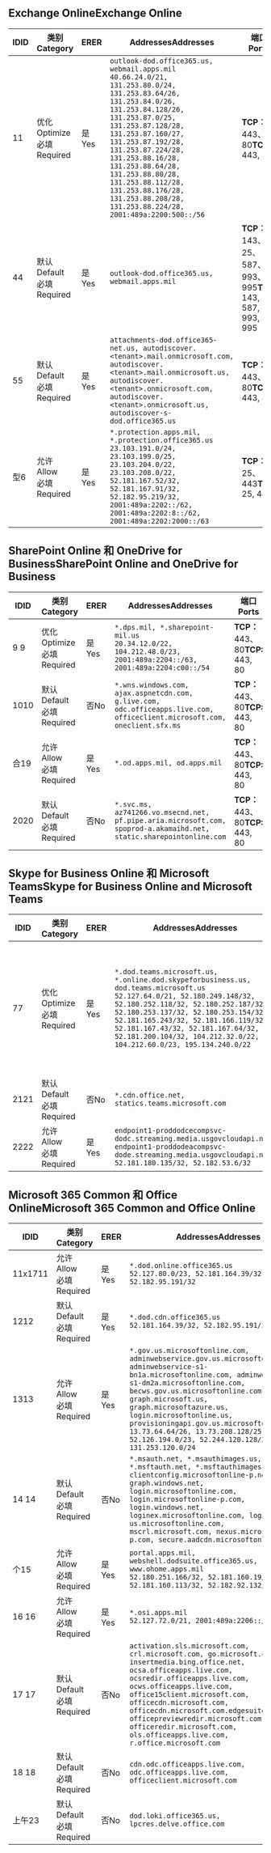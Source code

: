<!--THIS FILE IS AUTOMATICALLY GENERATED. MANUAL CHANGES WILL BE OVERWRITTEN.-->
<!--Please contact the Office 365 Endpoints team with any questions.-->
<!--USGovDoD endpoints version 2019112700-->
<!--File generated 2019-11-27 11:00:08.0914-->

## <a name="exchange-online"></a><span data-ttu-id="9557a-101">Exchange Online</span><span class="sxs-lookup"><span data-stu-id="9557a-101">Exchange Online</span></span>

<span data-ttu-id="9557a-102">ID</span><span class="sxs-lookup"><span data-stu-id="9557a-102">ID</span></span> | <span data-ttu-id="9557a-103">类别</span><span class="sxs-lookup"><span data-stu-id="9557a-103">Category</span></span> | <span data-ttu-id="9557a-104">ER</span><span class="sxs-lookup"><span data-stu-id="9557a-104">ER</span></span> | <span data-ttu-id="9557a-105">Addresses</span><span class="sxs-lookup"><span data-stu-id="9557a-105">Addresses</span></span> | <span data-ttu-id="9557a-106">端口</span><span class="sxs-lookup"><span data-stu-id="9557a-106">Ports</span></span>
-- | -------------------- | --- | ---------------------------------------------------------------------------------------------------------------------------------------------------------------------------------------------------------------------------------------------------------------------------------------------------------------------------------------------------------------------------------------------- | -------------------------------
<span data-ttu-id="9557a-107">1</span><span class="sxs-lookup"><span data-stu-id="9557a-107">1</span></span> | <span data-ttu-id="9557a-108">优化</span><span class="sxs-lookup"><span data-stu-id="9557a-108">Optimize</span></span><BR><span data-ttu-id="9557a-109">必填</span><span class="sxs-lookup"><span data-stu-id="9557a-109">Required</span></span> | <span data-ttu-id="9557a-110">是</span><span class="sxs-lookup"><span data-stu-id="9557a-110">Yes</span></span> | `outlook-dod.office365.us, webmail.apps.mil`<BR>`40.66.24.0/21, 131.253.80.0/24, 131.253.83.64/26, 131.253.84.0/26, 131.253.84.128/26, 131.253.87.0/25, 131.253.87.128/28, 131.253.87.160/27, 131.253.87.192/28, 131.253.87.224/28, 131.253.88.16/28, 131.253.88.64/28, 131.253.88.80/28, 131.253.88.112/28, 131.253.88.176/28, 131.253.88.208/28, 131.253.88.224/28, 2001:489a:2200:500::/56` | <span data-ttu-id="9557a-111">**TCP：** 443、80</span><span class="sxs-lookup"><span data-stu-id="9557a-111">**TCP:** 443, 80</span></span>
<span data-ttu-id="9557a-112">4</span><span class="sxs-lookup"><span data-stu-id="9557a-112">4</span></span> | <span data-ttu-id="9557a-113">默认</span><span class="sxs-lookup"><span data-stu-id="9557a-113">Default</span></span><BR><span data-ttu-id="9557a-114">必填</span><span class="sxs-lookup"><span data-stu-id="9557a-114">Required</span></span> | <span data-ttu-id="9557a-115">是</span><span class="sxs-lookup"><span data-stu-id="9557a-115">Yes</span></span> | `outlook-dod.office365.us, webmail.apps.mil` | <span data-ttu-id="9557a-116">**TCP：** 143、25、587、993、995</span><span class="sxs-lookup"><span data-stu-id="9557a-116">**TCP:** 143, 25, 587, 993, 995</span></span>
<span data-ttu-id="9557a-117">5</span><span class="sxs-lookup"><span data-stu-id="9557a-117">5</span></span> | <span data-ttu-id="9557a-118">默认</span><span class="sxs-lookup"><span data-stu-id="9557a-118">Default</span></span><BR><span data-ttu-id="9557a-119">必填</span><span class="sxs-lookup"><span data-stu-id="9557a-119">Required</span></span> | <span data-ttu-id="9557a-120">是</span><span class="sxs-lookup"><span data-stu-id="9557a-120">Yes</span></span> | `attachments-dod.office365-net.us, autodiscover.<tenant>.mail.onmicrosoft.com, autodiscover.<tenant>.mail.onmicrosoft.us, autodiscover.<tenant>.onmicrosoft.com, autodiscover.<tenant>.onmicrosoft.us, autodiscover-s-dod.office365.us` | <span data-ttu-id="9557a-121">**TCP：** 443、80</span><span class="sxs-lookup"><span data-stu-id="9557a-121">**TCP:** 443, 80</span></span>
<span data-ttu-id="9557a-122">型</span><span class="sxs-lookup"><span data-stu-id="9557a-122">6</span></span> | <span data-ttu-id="9557a-123">允许</span><span class="sxs-lookup"><span data-stu-id="9557a-123">Allow</span></span><BR><span data-ttu-id="9557a-124">必填</span><span class="sxs-lookup"><span data-stu-id="9557a-124">Required</span></span> | <span data-ttu-id="9557a-125">是</span><span class="sxs-lookup"><span data-stu-id="9557a-125">Yes</span></span> | `*.protection.apps.mil, *.protection.office365.us`<BR>`23.103.191.0/24, 23.103.199.0/25, 23.103.204.0/22, 23.103.208.0/22, 52.181.167.52/32, 52.181.167.91/32, 52.182.95.219/32, 2001:489a:2202::/62, 2001:489a:2202:8::/62, 2001:489a:2202:2000::/63` | <span data-ttu-id="9557a-126">**TCP：** 25、443</span><span class="sxs-lookup"><span data-stu-id="9557a-126">**TCP:** 25, 443</span></span>

## <a name="sharepoint-online-and-onedrive-for-business"></a><span data-ttu-id="9557a-127">SharePoint Online 和 OneDrive for Business</span><span class="sxs-lookup"><span data-stu-id="9557a-127">SharePoint Online and OneDrive for Business</span></span>

<span data-ttu-id="9557a-128">ID</span><span class="sxs-lookup"><span data-stu-id="9557a-128">ID</span></span> | <span data-ttu-id="9557a-129">类别</span><span class="sxs-lookup"><span data-stu-id="9557a-129">Category</span></span> | <span data-ttu-id="9557a-130">ER</span><span class="sxs-lookup"><span data-stu-id="9557a-130">ER</span></span> | <span data-ttu-id="9557a-131">Addresses</span><span class="sxs-lookup"><span data-stu-id="9557a-131">Addresses</span></span> | <span data-ttu-id="9557a-132">端口</span><span class="sxs-lookup"><span data-stu-id="9557a-132">Ports</span></span>
-- | -------------------- | --- | -------------------------------------------------------------------------------------------------------------------------- | ----------------
<span data-ttu-id="9557a-133">9 </span><span class="sxs-lookup"><span data-stu-id="9557a-133">9</span></span> | <span data-ttu-id="9557a-134">优化</span><span class="sxs-lookup"><span data-stu-id="9557a-134">Optimize</span></span><BR><span data-ttu-id="9557a-135">必填</span><span class="sxs-lookup"><span data-stu-id="9557a-135">Required</span></span> | <span data-ttu-id="9557a-136">是</span><span class="sxs-lookup"><span data-stu-id="9557a-136">Yes</span></span> | `*.dps.mil, *.sharepoint-mil.us`<BR>`20.34.12.0/22, 104.212.48.0/23, 2001:489a:2204::/63, 2001:489a:2204:c00::/54` | <span data-ttu-id="9557a-137">**TCP：** 443、80</span><span class="sxs-lookup"><span data-stu-id="9557a-137">**TCP:** 443, 80</span></span>
<span data-ttu-id="9557a-138">10</span><span class="sxs-lookup"><span data-stu-id="9557a-138">10</span></span> | <span data-ttu-id="9557a-139">默认</span><span class="sxs-lookup"><span data-stu-id="9557a-139">Default</span></span><BR><span data-ttu-id="9557a-140">必填</span><span class="sxs-lookup"><span data-stu-id="9557a-140">Required</span></span> | <span data-ttu-id="9557a-141">否</span><span class="sxs-lookup"><span data-stu-id="9557a-141">No</span></span> | `*.wns.windows.com, ajax.aspnetcdn.com, g.live.com, odc.officeapps.live.com, officeclient.microsoft.com, oneclient.sfx.ms` | <span data-ttu-id="9557a-142">**TCP：** 443、80</span><span class="sxs-lookup"><span data-stu-id="9557a-142">**TCP:** 443, 80</span></span>
<span data-ttu-id="9557a-143">合</span><span class="sxs-lookup"><span data-stu-id="9557a-143">19</span></span> | <span data-ttu-id="9557a-144">允许</span><span class="sxs-lookup"><span data-stu-id="9557a-144">Allow</span></span><BR><span data-ttu-id="9557a-145">必填</span><span class="sxs-lookup"><span data-stu-id="9557a-145">Required</span></span> | <span data-ttu-id="9557a-146">是</span><span class="sxs-lookup"><span data-stu-id="9557a-146">Yes</span></span> | `*.od.apps.mil, od.apps.mil` | <span data-ttu-id="9557a-147">**TCP：** 443、80</span><span class="sxs-lookup"><span data-stu-id="9557a-147">**TCP:** 443, 80</span></span>
<span data-ttu-id="9557a-148">20</span><span class="sxs-lookup"><span data-stu-id="9557a-148">20</span></span> | <span data-ttu-id="9557a-149">默认</span><span class="sxs-lookup"><span data-stu-id="9557a-149">Default</span></span><BR><span data-ttu-id="9557a-150">必填</span><span class="sxs-lookup"><span data-stu-id="9557a-150">Required</span></span> | <span data-ttu-id="9557a-151">否</span><span class="sxs-lookup"><span data-stu-id="9557a-151">No</span></span> | `*.svc.ms, az741266.vo.msecnd.net, pf.pipe.aria.microsoft.com, spoprod-a.akamaihd.net, static.sharepointonline.com` | <span data-ttu-id="9557a-152">**TCP：** 443、80</span><span class="sxs-lookup"><span data-stu-id="9557a-152">**TCP:** 443, 80</span></span>

## <a name="skype-for-business-online-and-microsoft-teams"></a><span data-ttu-id="9557a-153">Skype for Business Online 和 Microsoft Teams</span><span class="sxs-lookup"><span data-stu-id="9557a-153">Skype for Business Online and Microsoft Teams</span></span>

<span data-ttu-id="9557a-154">ID</span><span class="sxs-lookup"><span data-stu-id="9557a-154">ID</span></span> | <span data-ttu-id="9557a-155">类别</span><span class="sxs-lookup"><span data-stu-id="9557a-155">Category</span></span> | <span data-ttu-id="9557a-156">ER</span><span class="sxs-lookup"><span data-stu-id="9557a-156">ER</span></span> | <span data-ttu-id="9557a-157">Addresses</span><span class="sxs-lookup"><span data-stu-id="9557a-157">Addresses</span></span> | <span data-ttu-id="9557a-158">端口</span><span class="sxs-lookup"><span data-stu-id="9557a-158">Ports</span></span>
-- | -------------------- | --- | -------------------------------------------------------------------------------------------------------------------------------------------------------------------------------------------------------------------------------------------------------------------------------------------------------------------------------------------------------- | -----------------------------------------------
<span data-ttu-id="9557a-159">7</span><span class="sxs-lookup"><span data-stu-id="9557a-159">7</span></span> | <span data-ttu-id="9557a-160">优化</span><span class="sxs-lookup"><span data-stu-id="9557a-160">Optimize</span></span><BR><span data-ttu-id="9557a-161">必填</span><span class="sxs-lookup"><span data-stu-id="9557a-161">Required</span></span> | <span data-ttu-id="9557a-162">是</span><span class="sxs-lookup"><span data-stu-id="9557a-162">Yes</span></span> | `*.dod.teams.microsoft.us, *.online.dod.skypeforbusiness.us, dod.teams.microsoft.us`<BR>`52.127.64.0/21, 52.180.249.148/32, 52.180.252.118/32, 52.180.252.187/32, 52.180.253.137/32, 52.180.253.154/32, 52.181.165.243/32, 52.181.166.119/32, 52.181.167.43/32, 52.181.167.64/32, 52.181.200.104/32, 104.212.32.0/22, 104.212.60.0/23, 195.134.240.0/22` | <span data-ttu-id="9557a-163">**TCP：** 443</span><span class="sxs-lookup"><span data-stu-id="9557a-163">**TCP:** 443</span></span><BR><span data-ttu-id="9557a-164">**UDP：** 3478、3479、3480、3481</span><span class="sxs-lookup"><span data-stu-id="9557a-164">**UDP:** 3478, 3479, 3480, 3481</span></span>
<span data-ttu-id="9557a-165"> 21</span><span class="sxs-lookup"><span data-stu-id="9557a-165">21</span></span> | <span data-ttu-id="9557a-166">默认</span><span class="sxs-lookup"><span data-stu-id="9557a-166">Default</span></span><BR><span data-ttu-id="9557a-167">必填</span><span class="sxs-lookup"><span data-stu-id="9557a-167">Required</span></span> | <span data-ttu-id="9557a-168">否</span><span class="sxs-lookup"><span data-stu-id="9557a-168">No</span></span> | `*.cdn.office.net, statics.teams.microsoft.com` | <span data-ttu-id="9557a-169">**TCP：** 443</span><span class="sxs-lookup"><span data-stu-id="9557a-169">**TCP:** 443</span></span>
<span data-ttu-id="9557a-170">22</span><span class="sxs-lookup"><span data-stu-id="9557a-170">22</span></span> | <span data-ttu-id="9557a-171">允许</span><span class="sxs-lookup"><span data-stu-id="9557a-171">Allow</span></span><BR><span data-ttu-id="9557a-172">必填</span><span class="sxs-lookup"><span data-stu-id="9557a-172">Required</span></span> | <span data-ttu-id="9557a-173">是</span><span class="sxs-lookup"><span data-stu-id="9557a-173">Yes</span></span> | `endpoint1-proddodcecompsvc-dodc.streaming.media.usgovcloudapi.net, endpoint1-proddodeacompsvc-dode.streaming.media.usgovcloudapi.net`<BR>`52.181.180.135/32, 52.182.53.6/32` | <span data-ttu-id="9557a-174">**TCP：** 443</span><span class="sxs-lookup"><span data-stu-id="9557a-174">**TCP:** 443</span></span>

## <a name="microsoft-365-common-and-office-online"></a><span data-ttu-id="9557a-175">Microsoft 365 Common 和 Office Online</span><span class="sxs-lookup"><span data-stu-id="9557a-175">Microsoft 365 Common and Office Online</span></span>

<span data-ttu-id="9557a-176">ID</span><span class="sxs-lookup"><span data-stu-id="9557a-176">ID</span></span> | <span data-ttu-id="9557a-177">类别</span><span class="sxs-lookup"><span data-stu-id="9557a-177">Category</span></span> | <span data-ttu-id="9557a-178">ER</span><span class="sxs-lookup"><span data-stu-id="9557a-178">ER</span></span> | <span data-ttu-id="9557a-179">Addresses</span><span class="sxs-lookup"><span data-stu-id="9557a-179">Addresses</span></span> | <span data-ttu-id="9557a-180">端口</span><span class="sxs-lookup"><span data-stu-id="9557a-180">Ports</span></span>
-- | ------------------- | --- | ------------------------------------------------------------------------------------------------------------------------------------------------------------------------------------------------------------------------------------------------------------------------------------------------------------------------------------------------------------------------------------------------------------------------- | ----------------
<span data-ttu-id="9557a-181">11x17</span><span class="sxs-lookup"><span data-stu-id="9557a-181">11</span></span> | <span data-ttu-id="9557a-182">允许</span><span class="sxs-lookup"><span data-stu-id="9557a-182">Allow</span></span><BR><span data-ttu-id="9557a-183">必填</span><span class="sxs-lookup"><span data-stu-id="9557a-183">Required</span></span> | <span data-ttu-id="9557a-184">是</span><span class="sxs-lookup"><span data-stu-id="9557a-184">Yes</span></span> | `*.dod.online.office365.us`<BR>`52.127.80.0/23, 52.181.164.39/32, 52.182.95.191/32` | <span data-ttu-id="9557a-185">**TCP：** 443</span><span class="sxs-lookup"><span data-stu-id="9557a-185">**TCP:** 443</span></span>
<span data-ttu-id="9557a-186">12</span><span class="sxs-lookup"><span data-stu-id="9557a-186">12</span></span> | <span data-ttu-id="9557a-187">默认</span><span class="sxs-lookup"><span data-stu-id="9557a-187">Default</span></span><BR><span data-ttu-id="9557a-188">必填</span><span class="sxs-lookup"><span data-stu-id="9557a-188">Required</span></span> | <span data-ttu-id="9557a-189">是</span><span class="sxs-lookup"><span data-stu-id="9557a-189">Yes</span></span> | `*.dod.cdn.office365.us`<BR>`52.181.164.39/32, 52.182.95.191/32` | <span data-ttu-id="9557a-190">**TCP：** 443</span><span class="sxs-lookup"><span data-stu-id="9557a-190">**TCP:** 443</span></span>
<span data-ttu-id="9557a-191">13</span><span class="sxs-lookup"><span data-stu-id="9557a-191">13</span></span> | <span data-ttu-id="9557a-192">允许</span><span class="sxs-lookup"><span data-stu-id="9557a-192">Allow</span></span><BR><span data-ttu-id="9557a-193">必填</span><span class="sxs-lookup"><span data-stu-id="9557a-193">Required</span></span> | <span data-ttu-id="9557a-194">是</span><span class="sxs-lookup"><span data-stu-id="9557a-194">Yes</span></span> | `*.gov.us.microsoftonline.com, adminwebservice.gov.us.microsoftonline.com, adminwebservice-s1-bn1a.microsoftonline.com, adminwebservice-s1-dm2a.microsoftonline.com, becws.gov.us.microsoftonline.com, dod-graph.microsoft.us, graph.microsoftazure.us, login.microsoftonline.us, provisioningapi.gov.us.microsoftonline.com`<BR>`13.73.64.64/26, 13.73.208.128/25, 52.126.194.0/23, 52.244.120.128/25, 131.253.120.0/24` | <span data-ttu-id="9557a-195">**TCP：** 443</span><span class="sxs-lookup"><span data-stu-id="9557a-195">**TCP:** 443</span></span>
<span data-ttu-id="9557a-196">14 </span><span class="sxs-lookup"><span data-stu-id="9557a-196">14</span></span> | <span data-ttu-id="9557a-197">默认</span><span class="sxs-lookup"><span data-stu-id="9557a-197">Default</span></span><BR><span data-ttu-id="9557a-198">必填</span><span class="sxs-lookup"><span data-stu-id="9557a-198">Required</span></span> | <span data-ttu-id="9557a-199">否</span><span class="sxs-lookup"><span data-stu-id="9557a-199">No</span></span> | `*.msauth.net, *.msauthimages.us, *.msftauth.net, *.msftauthimages.us, clientconfig.microsoftonline-p.net, graph.windows.net, login.microsoftonline.com, login.microsoftonline-p.com, login.windows.net, loginex.microsoftonline.com, login-us.microsoftonline.com, mscrl.microsoft.com, nexus.microsoftonline-p.com, secure.aadcdn.microsoftonline-p.com` | <span data-ttu-id="9557a-200">**TCP：** 443</span><span class="sxs-lookup"><span data-stu-id="9557a-200">**TCP:** 443</span></span>
<span data-ttu-id="9557a-201">个</span><span class="sxs-lookup"><span data-stu-id="9557a-201">15</span></span> | <span data-ttu-id="9557a-202">允许</span><span class="sxs-lookup"><span data-stu-id="9557a-202">Allow</span></span><BR><span data-ttu-id="9557a-203">必填</span><span class="sxs-lookup"><span data-stu-id="9557a-203">Required</span></span> | <span data-ttu-id="9557a-204">是</span><span class="sxs-lookup"><span data-stu-id="9557a-204">Yes</span></span> | `portal.apps.mil, webshell.dodsuite.office365.us, www.ohome.apps.mil`<BR>`52.180.251.166/32, 52.181.160.19/32, 52.181.160.113/32, 52.182.92.132/32` | <span data-ttu-id="9557a-205">**TCP：** 443</span><span class="sxs-lookup"><span data-stu-id="9557a-205">**TCP:** 443</span></span>
<span data-ttu-id="9557a-206">16 </span><span class="sxs-lookup"><span data-stu-id="9557a-206">16</span></span> | <span data-ttu-id="9557a-207">允许</span><span class="sxs-lookup"><span data-stu-id="9557a-207">Allow</span></span><BR><span data-ttu-id="9557a-208">必填</span><span class="sxs-lookup"><span data-stu-id="9557a-208">Required</span></span> | <span data-ttu-id="9557a-209">是</span><span class="sxs-lookup"><span data-stu-id="9557a-209">Yes</span></span> | `*.osi.apps.mil`<BR>`52.127.72.0/21, 2001:489a:2206::/48` | <span data-ttu-id="9557a-210">**TCP：** 443</span><span class="sxs-lookup"><span data-stu-id="9557a-210">**TCP:** 443</span></span>
<span data-ttu-id="9557a-211">17 </span><span class="sxs-lookup"><span data-stu-id="9557a-211">17</span></span> | <span data-ttu-id="9557a-212">默认</span><span class="sxs-lookup"><span data-stu-id="9557a-212">Default</span></span><BR><span data-ttu-id="9557a-213">必填</span><span class="sxs-lookup"><span data-stu-id="9557a-213">Required</span></span> | <span data-ttu-id="9557a-214">否</span><span class="sxs-lookup"><span data-stu-id="9557a-214">No</span></span> | `activation.sls.microsoft.com, crl.microsoft.com, go.microsoft.com, insertmedia.bing.office.net, ocsa.officeapps.live.com, ocsredir.officeapps.live.com, ocws.officeapps.live.com, office15client.microsoft.com, officecdn.microsoft.com, officecdn.microsoft.com.edgesuite.net, officepreviewredir.microsoft.com, officeredir.microsoft.com, ols.officeapps.live.com, r.office.microsoft.com` | <span data-ttu-id="9557a-215">**TCP：** 443、80</span><span class="sxs-lookup"><span data-stu-id="9557a-215">**TCP:** 443, 80</span></span>
<span data-ttu-id="9557a-216">18 </span><span class="sxs-lookup"><span data-stu-id="9557a-216">18</span></span> | <span data-ttu-id="9557a-217">默认</span><span class="sxs-lookup"><span data-stu-id="9557a-217">Default</span></span><BR><span data-ttu-id="9557a-218">必填</span><span class="sxs-lookup"><span data-stu-id="9557a-218">Required</span></span> | <span data-ttu-id="9557a-219">否</span><span class="sxs-lookup"><span data-stu-id="9557a-219">No</span></span> | `cdn.odc.officeapps.live.com, odc.officeapps.live.com, officeclient.microsoft.com` | <span data-ttu-id="9557a-220">**TCP：** 443、80</span><span class="sxs-lookup"><span data-stu-id="9557a-220">**TCP:** 443, 80</span></span>
<span data-ttu-id="9557a-221">上午</span><span class="sxs-lookup"><span data-stu-id="9557a-221">23</span></span> | <span data-ttu-id="9557a-222">默认</span><span class="sxs-lookup"><span data-stu-id="9557a-222">Default</span></span><BR><span data-ttu-id="9557a-223">必填</span><span class="sxs-lookup"><span data-stu-id="9557a-223">Required</span></span> | <span data-ttu-id="9557a-224">否</span><span class="sxs-lookup"><span data-stu-id="9557a-224">No</span></span> | `dod.loki.office365.us, lpcres.delve.office.com` | <span data-ttu-id="9557a-225">**TCP：** 443</span><span class="sxs-lookup"><span data-stu-id="9557a-225">**TCP:** 443</span></span>
